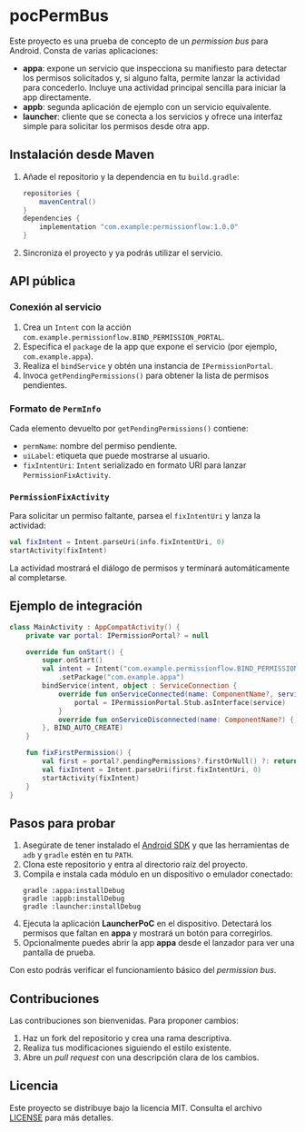 # pocPermBus

Este proyecto es una prueba de concepto de un _permission bus_ para Android. Consta de varias aplicaciones:

- **appa**: expone un servicio que inspecciona su manifiesto para detectar los permisos solicitados y, si alguno falta, permite lanzar la actividad para concederlo. Incluye una actividad principal sencilla para iniciar la app directamente.
- **appb**: segunda aplicación de ejemplo con un servicio equivalente.
- **launcher**: cliente que se conecta a los servicios y ofrece una interfaz simple para solicitar los permisos desde otra app.

## Instalación desde Maven

1. Añade el repositorio y la dependencia en tu `build.gradle`:
   ```gradle
   repositories {
       mavenCentral()
   }
   dependencies {
       implementation "com.example:permissionflow:1.0.0"
   }
   ```
2. Sincroniza el proyecto y ya podrás utilizar el servicio.

## API pública

### Conexión al servicio

1. Crea un `Intent` con la acción `com.example.permissionflow.BIND_PERMISSION_PORTAL`.
2. Especifica el `package` de la app que expone el servicio (por ejemplo, `com.example.appa`).
3. Realiza el `bindService` y obtén una instancia de `IPermissionPortal`.
4. Invoca `getPendingPermissions()` para obtener la lista de permisos pendientes.

### Formato de `PermInfo`

Cada elemento devuelto por `getPendingPermissions()` contiene:

- `permName`: nombre del permiso pendiente.
- `uiLabel`: etiqueta que puede mostrarse al usuario.
- `fixIntentUri`: `Intent` serializado en formato URI para lanzar `PermissionFixActivity`.

### `PermissionFixActivity`

Para solicitar un permiso faltante, parsea el `fixIntentUri` y lanza la actividad:
```kotlin
val fixIntent = Intent.parseUri(info.fixIntentUri, 0)
startActivity(fixIntent)
```
La actividad mostrará el diálogo de permisos y terminará automáticamente al completarse.

## Ejemplo de integración

```kotlin
class MainActivity : AppCompatActivity() {
    private var portal: IPermissionPortal? = null

    override fun onStart() {
        super.onStart()
        val intent = Intent("com.example.permissionflow.BIND_PERMISSION_PORTAL")
            .setPackage("com.example.appa")
        bindService(intent, object : ServiceConnection {
            override fun onServiceConnected(name: ComponentName?, service: IBinder?) {
                portal = IPermissionPortal.Stub.asInterface(service)
            }
            override fun onServiceDisconnected(name: ComponentName?) { portal = null }
        }, BIND_AUTO_CREATE)
    }

    fun fixFirstPermission() {
        val first = portal?.pendingPermissions?.firstOrNull() ?: return
        val fixIntent = Intent.parseUri(first.fixIntentUri, 0)
        startActivity(fixIntent)
    }
}
```

## Pasos para probar

1. Asegúrate de tener instalado el [Android SDK](https://developer.android.com/tools) y que las herramientas de `adb` y `gradle` estén en tu `PATH`.
2. Clona este repositorio y entra al directorio raíz del proyecto.
3. Compila e instala cada módulo en un dispositivo o emulador conectado:
   ```
   gradle :appa:installDebug
   gradle :appb:installDebug
   gradle :launcher:installDebug
   ```
4. Ejecuta la aplicación **LauncherPoC** en el dispositivo. Detectará los permisos que faltan en **appa** y mostrará un botón para corregirlos.
5. Opcionalmente puedes abrir la app **appa** desde el lanzador para ver una pantalla de prueba.

Con esto podrás verificar el funcionamiento básico del _permission bus_.

## Contribuciones

Las contribuciones son bienvenidas. Para proponer cambios:

1. Haz un fork del repositorio y crea una rama descriptiva.
2. Realiza tus modificaciones siguiendo el estilo existente.
3. Abre un *pull request* con una descripción clara de los cambios.

## Licencia

Este proyecto se distribuye bajo la licencia MIT. Consulta el archivo [LICENSE](LICENSE) para más detalles.

